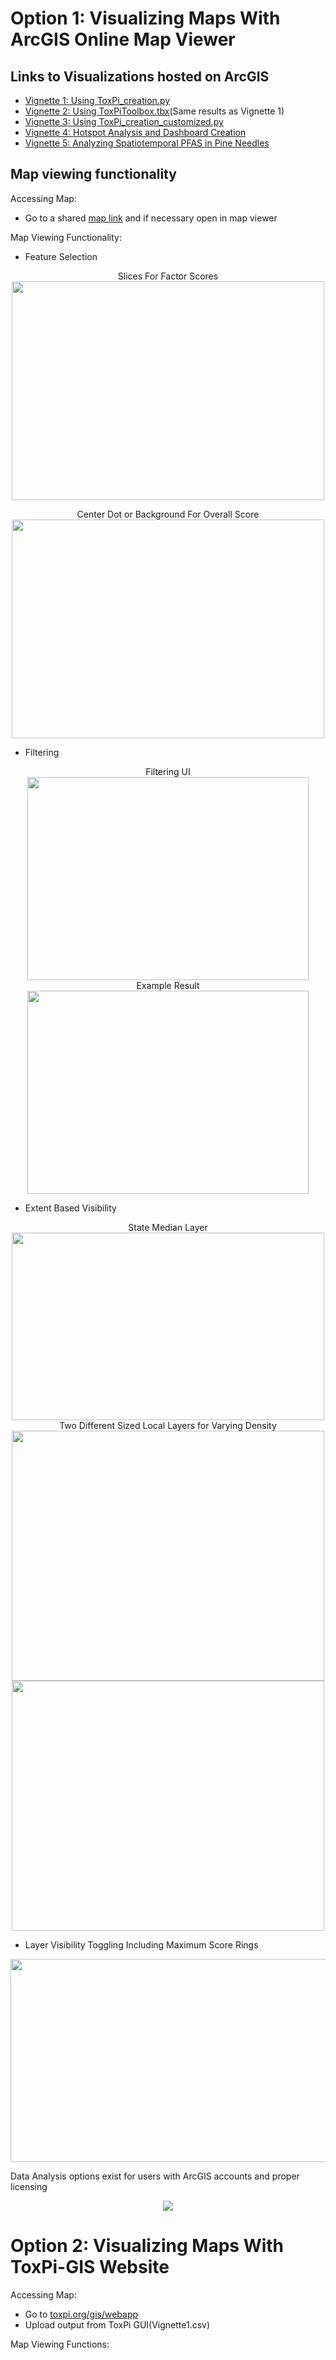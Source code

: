 # Option 1: Visualizing Maps With ArcGIS Online Map Viewer  

## Links to Visualizations hosted on ArcGIS  
* [Vignette 1: Using ToxPi_creation.py](https://ncsu.maps.arcgis.com/home/webmap/viewer.html?webmap=7c0365b3f75949369b46c07ae4ecf10c)   
* [Vignette 2: Using ToxPiToolbox.tbx](https://ncsu.maps.arcgis.com/home/webmap/viewer.html?webmap=7c0365b3f75949369b46c07ae4ecf10c)(Same results as Vignette 1)  
* [Vignette 3: Using ToxPi_creation_customized.py](https://ncsu.maps.arcgis.com/home/webmap/viewer.html?webmap=1518637a0b454036a3d0d2fc8239ff08)  
* [Vignette 4: Hotspot Analysis and Dashboard Creation](https://ncsu.maps.arcgis.com/apps/dashboards/022416cbc74d430691ad7d2a4cbec229)  
* [Vignette 5: Analyzing Spatiotemporal PFAS in Pine Needles](https://ncsu.maps.arcgis.com/home/webmap/viewer.html?webmap=759b6d5b101e4904846ad98c4ca50c7c)  

## Map viewing functionality  
Accessing Map:  
* Go to a shared [map link](https://ncsu.maps.arcgis.com/home/item.html?id=e524bb8f06984c36b325b4614d66f748) and if necessary open in map viewer  

Map Viewing Functionality:  
* Feature Selection  
<p align = "center"> 
Slices For Factor Scores<br>  
<img src="https://github.com/Jonathon-Fleming/ToxPi-GIS/blob/main/Images/FeatureSelection.PNG" data-canonical-  
src="https://github.com/Jonathon-Fleming/ToxPi-GIS/blob/main/Images/FeatureSelection.PNG" width = "500" height = "350" />  
</p>  

<p align = "center"> 
Center Dot or Background For Overall Score<br>  
<img src="https://github.com/Jonathon-Fleming/ToxPi-GIS/blob/main/Images/BackgroundSelection.PNG" data-canonical-  
src="https://github.com/Jonathon-Fleming/ToxPi-GIS/blob/main/Images/Backroundselection.PNG" height = "350" width = "500" />  
</p>  

* Filtering  
<p align = "center"> 
Filtering UI<br>
<img src="https://github.com/Jonathon-Fleming/ToxPi-GIS/blob/main/Images/Filter.PNG" data-canonical-  
src="https://github.com/Jonathon-Fleming/ToxPi-GIS/blob/main/Images/Filter.PNG" height = "325" width = "450" />
<br>
Example Result<br>
<img src="https://github.com/Jonathon-Fleming/ToxPi-GIS/blob/main/Images/Filtered.PNG" data-canonical-  
src="https://github.com/Jonathon-Fleming/ToxPi-GIS/blob/main/Images/Filtered.PNG" height = "325" width = "450" />
</p>  

* Extent Based Visibility  
<p align = "center"> 
State Median Layer<br>  
<img src="https://github.com/Jonathon-Fleming/ToxPi-GIS/blob/main/Images/State.PNG" data-canonical-  
src="https://github.com/Jonathon-Fleming/ToxPi-GIS/blob/main/Images/State" height = "300" width = "500" />  
<br> 
Two Different Sized Local Layers for Varying Density<br>
<img src="https://github.com/Jonathon-Fleming/ToxPi-GIS/blob/main/Images/MidLayer.PNG" data-canonical-  
src="https://github.com/Jonathon-Fleming/ToxPi-GIS/blob/main/Images/MidLayer.PNG" height = "400" width = "500" /> 
<br>
<img src="https://github.com/Jonathon-Fleming/ToxPi-GIS/blob/main/Images/LocalLayer.PNG" data-canonical-  
src="https://github.com/Jonathon-Fleming/ToxPi-GIS/blob/main/Images/LocalLayer.PNG" height = "400" width = "500" /> 
</p>  

* Layer Visibility Toggling Including Maximum Score Rings  
<p align = "center"> 
<img src="https://github.com/Jonathon-Fleming/ToxPi-GIS/blob/main/Images/LayerToggle.PNG" data-canonical-  
src="https://github.com/Jonathon-Fleming/ToxPi-GIS/blob/main/Images/LayerToggle.PNG" height = "325" width = "650" />
</p>

Data Analysis options exist for users with ArcGIS accounts and proper licensing  
<p align = "center"> 
<img src="https://github.com/Jonathon-Fleming/ToxPi-GIS/blob/main/Images/Analysis.PNG" data-canonical-  
src="https://github.com/Jonathon-Fleming/ToxPi-GIS/blob/main/Images/Analysis.PNG">
</p>

# Option 2: Visualizing Maps With ToxPi-GIS Website

Accessing Map:  
* Go to [toxpi.org/gis/webapp](https://toxpi.org/gis/webapp/)
* Upload output from ToxPi GUI(Vignette1.csv)

Map Viewing Functions:  

